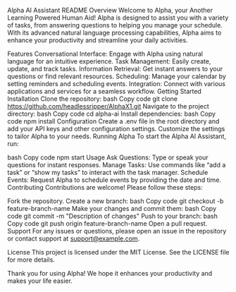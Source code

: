 Alpha AI Assistant README
Overview
Welcome to Alpha, your Another Learning Powered Human Aid! Alpha is designed to assist you with a variety of tasks, from answering questions to helping you manage your schedule. With its advanced natural language processing capabilities, Alpha aims to enhance your productivity and streamline your daily activities.

Features
Conversational Interface: Engage with Alpha using natural language for an intuitive experience.
Task Management: Easily create, update, and track tasks.
Information Retrieval: Get instant answers to your questions or find relevant resources.
Scheduling: Manage your calendar by setting reminders and scheduling events.
Integration: Connect with various applications and services for a seamless workflow.
Getting Started
Installation
Clone the repository:
bash
Copy code
git clone https://github.com/headlessripper/AlphaX1.git
Navigate to the project directory:
bash
Copy code
cd alpha-ai
Install dependencies:
bash
Copy code
npm install
Configuration
Create a .env file in the root directory and add your API keys and other configuration settings.
Customize the settings to tailor Alpha to your needs.
Running Alpha
To start the Alpha AI Assistant, run:

bash
Copy code
npm start
Usage
Ask Questions: Type or speak your questions for instant responses.
Manage Tasks: Use commands like “add a task” or “show my tasks” to interact with the task manager.
Schedule Events: Request Alpha to schedule events by providing the date and time.
Contributing
Contributions are welcome! Please follow these steps:

Fork the repository.
Create a new branch:
bash
Copy code
git checkout -b feature-branch-name
Make your changes and commit them:
bash
Copy code
git commit -m "Description of changes"
Push to your branch:
bash
Copy code
git push origin feature-branch-name
Open a pull request.
Support
For any issues or questions, please open an issue in the repository or contact support at support@example.com.

License
This project is licensed under the MIT License. See the LICENSE file for more details.

Thank you for using Alpha! We hope it enhances your productivity and makes your life easier.



